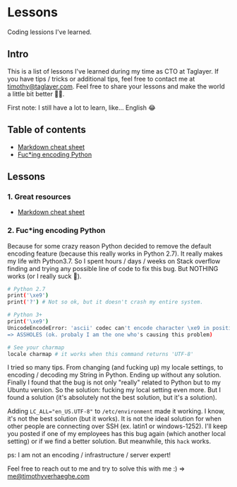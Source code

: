# Lessons
Coding lessions I've learned.

## Intro
This is a list of lessons I've learned during my time as CTO at Taglayer. If you have tips / tricks or additional tips, feel free to contact me at timothy@taglayer.com. Feel free to share your lessons and make the world a little bit better 💪🏻.

First note: I still have a lot to learn, like... English 😂

## Table of contents
- [Markdown cheat sheet](https://github.com/timothyverhaeghe/lessons#1-great-resources)
- [Fuc*ing encoding Python](https://github.com/timothyverhaeghe/lessons#2-fucing-encoding-python)

## Lessons
### 1. Great resources
- [Markdown cheat sheet](https://github.com/adam-p/markdown-here/wiki/Markdown-Cheatsheet)

### 2. Fuc*ing encoding Python
Because for some crazy reason Python decided to remove the default encoding feature (because this really works in Python 2.7). It really makes my life with Python3.7. So I spent hours / days / weeks on Stack overflow finding and trying any possible line of code to fix this bug. But NOTHING works (or I really suck 🧐).

```bash
# Python 2.7
print('\xe9')
print('?') # Not so ok, but it doesn't crash my entire system.

# Python 3+
print('\xe9')
UnicodeEncodeError: 'ascii' codec can't encode character \xe9 in position 0: ordinal not in range(128)
=> ASSHOLES (ok. probaly I am the one who's causing this problem)

# See your charmap
locale charmap # it works when this command returns 'UTF-8'
```

I tried so many tips. From changing (and fucking up) my locale settings, to encoding / decoding my String in Python. Ending up without any solution. Finally I found that the bug is not only "really" related to Python but to my Ubuntu version. So the solution: fucking my local setting even more. But I found a solution (it's absolutely not the best solution, but it's a solution).

Adding `LC_ALL="en_US.UTF-8"` to `/etc/environment` made it working. I know, it's not the best solution (but it works). It is not the ideal solution for when other people are connecting over SSH (ex. latin1 or windows-1252). I'll keep you posted if one of my employees has this bug again (which another local setting) or if we find a better solution. But meanwhile, this `hack` works.

ps: I am not an encoding / infrastructure / server expert!

Feel free to reach out to me and try to solve this with me :) => me@timothyverhaeghe.com

